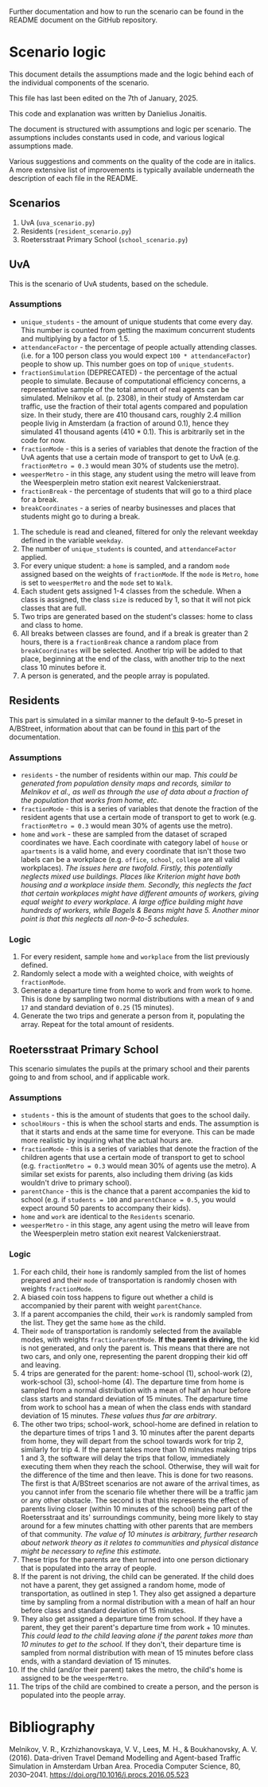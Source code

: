 Further documentation and how to run the scenario can be found in the README document on the GitHub repository. 

# Scenario logic
This document details the assumptions made and the logic behind each of the individual components of the scenario.

This file has last been edited on the 7th of January, 2025. 

This code and explanation was written by Danielius Jonaitis.

The document is structured with assumptions and logic per scenario. The assumptions includes constants used in code, and various logical assumptions made.

Various suggestions and comments on the quality of the code are in italics. A more extensive list of improvements is typically available underneath the description of each file in the README.

## Scenarios 
1. UvA (``uva_scenario.py``)
2. Residents (``resident_scenario.py``)
3. Roetersstraat Primary School (``school_scenario.py``)

## UvA
This is the scenario of UvA students, based on the schedule.
### Assumptions
- ``unique_students`` - the amount of unique students that come every day. This number is counted from getting the maximum concurrent students and multiplying by a factor of 1.5.
- ``attendanceFactor`` - the percentage of people actually attending classes. (i.e. for a 100 person class you would expect ``100 * attendanceFactor``) people to show up. This number goes on top of ``unique_students``.
- ``fractionSimulation`` (DEPRECATED) - the percentage of the actual people to simulate. Because of computational efficiency concerns, a representative sample of the total amount of real agents can be simulated. Melnikov et al. (p. 2308), in their study of Amsterdam car traffic, use the fraction of their total agents compared and population size. In their study, there are 410 thousand cars, roughly 2.4 million people livig in Amsterdam (a fraction of around 0.1), hence they simulated 41 thousand agents (410 * 0.1). This is arbitrarily set in the code for now.
- ``fractionMode`` - this is a series of variables that denote the fraction of the UvA agents that use a certain mode of transport to get to UvA (e.g. ``fractionMetro = 0.3`` would mean 30% of students use the metro).
- ``weesperMetro`` - in this stage, any student using the metro will leave from the Weesperplein metro station exit nearest Valckenierstraat.
- ``fractionBreak`` - the percentage of students that will go to a third place for a break.
- ``breakCoordinates`` - a series of nearby businesses and places that students might go to during a break.
1. The schedule is read and cleaned, filtered for only the relevant weekday defined in the variable ``weekday``.
2. The number of ``unique_students`` is counted, and ``attendanceFactor`` applied.
3. For every unique student: a ``home`` is sampled, and a random ``mode`` assigned based on the weights of ``fractionMode``. If the ``mode`` is ``Metro``, ``home`` is set to ``weesperMetro`` and the ``mode`` set to ``Walk``.
4. Each student gets assigned 1-4 classes from the schedule. When a class is assigned, the class ``size`` is reduced by 1, so that it will not pick classes that are full.
5. Two trips are generated based on the student's classes: home to class and class to home.
6. All breaks between classes are found, and if a break is greater than 2 hours, there is a ``fractionBreak`` chance a random place from ``breakCoordinates`` will be selected. Another trip will be added to that place, beginning at the end of the class, with another trip to the next class 10 minutes before it.
7. A person is generated, and the people array is populated.


## Residents

This part is simulated in a similar manner to the default 9-to-5 preset in A/BStreet, information about that can be found in [this](https://a-b-street.github.io/docs/tech/trafficsim/index.html) part of the documentation.

### Assumptions
- ``residents`` - the number of residents within our map. *This could be generated from population density maps and records, similar to Melnikov et al., as well as through the use of data about a fraction of the population that works from home, etc.*
- ``fractionMode`` - this is a series of variables that denote the fraction of the resident agents that use a certain mode of transport to get to work (e.g. ``fractionMetro = 0.3`` would mean 30% of agents use the metro). 
- ``home`` and ``work`` - these are sampled from the dataset of scraped coordinates we have. Each coordinate with category label of ``house`` or ``apartments`` is a valid home, and every coordinate that isn't those two labels can be a workplace (e.g. ``office``, ``school``, ``college`` are all valid workplaces). *The issues here are twofold. Firstly, this potentially neglects mixed use buildings. Places like Kriterion might have both housing and a workplace inside them. Secondly, this neglects the fact that certain workplaces might have different amounts of workers, giving equal weight to every workplace. A large office building might have hundreds of workers, while Bagels & Beans might have 5. Another minor point is that this neglects all non-9-to-5 schedules.*
### Logic
1. For every resident, sample ``home`` and ``workplace`` from the list previously defined.
2. Randomly select a mode with a weighted choice, with weights of ``fractionMode``.
3. Generate a departure time from home to work and from work to home. This is done by sampling two normal distributions with a mean of ``9`` and ``17`` and standard deviation of ``0.25`` (15 minutes).
4. Generate the two trips and generate a person from it, populating the array. Repeat for the total amount of residents.
## Roetersstraat Primary School

This scenario simulates the pupils at the primary school and their parents going to and from school, and if applicable work.

### Assumptions
- ``students`` - this is the amount of students that goes to the school daily.
- ``schoolHours`` - this is when the school starts and ends. The assumption is that it starts and ends at the same time for everyone. This can be made more realistic by inquiring what the actual hours are.
- ``fractionMode`` - this is a series of variables that denote the fraction of the children agents that use a certain mode of transport to get to school (e.g. ``fractionMetro = 0.3`` would mean 30% of agents use the metro). A similar set exists for parents, also including them driving (as kids wouldn't drive to primary school).
- ``parentChance`` - this is the chance that a parent accompanies the kid to school (e.g. if ``students = 100`` and ``parentChance = 0.5``, you would expect around 50 parents to accompany their kids).
- ``home`` and ``work`` are identical to the ``Residents`` scenario.
- ``weesperMetro`` - in this stage, any agent using the metro will leave from the Weesperplein metro station exit nearest Valckenierstraat.

### Logic
1. For each child, their ``home`` is randomly sampled from the list of homes prepared and their ``mode`` of transportation is randomly chosen with weights ``fractionMode``.
2. A biased coin toss happens to figure out whether a child is accompanied by their parent with weight ``parentChance``. 
3. If a parent accompanies the child, their ``work`` is randomly sampled from the list. They get the same ``home`` as the child.
4. Their ``mode`` of transportation is randomly selected from the available modes, with weights ``fractionParentMode``. **If the parent is driving,** the kid is not generated, and only the parent is. This means that there are not two cars, and only one, representing the parent dropping their kid off and leaving.
5. 4 trips are generated for the parent: home-school (1), school-work (2), work-school (3), school-home (4). The departure time from home is sampled from a normal distribution with a mean of half an hour before class starts and standard deviation of 15 minutes. The departure time from work to school has a mean of when the class ends with standard deviation of 15 minutes. *These values thus far are arbitrary*.
6. The other two trips; school-work, school-home are defined in relation to the departure times of trips 1 and 3. 10 minutes after the parent departs from home, they will depart from the school towards work for trip 2, similarly for trip 4. If the parent takes more than 10 minutes making trips 1 and 3, the software will delay the trips that follow, immediately executing them when they reach the school. Otherwise, they will wait for the difference of the time and then leave. This is done for two reasons. The first is that A/BStreet scenarios are not aware of the arrival times, as you cannot infer from the scenario file whether there will be a traffic jam or any other obstacle. The second is that this represents the effect of parents living closer (within 10 minutes of the school) being part of the Roetersstraat and its' surroundings community, being more likely to stay around for a few minutes chatting with other parents that are members of that community. *The value of 10 minutes is arbitrary, further research about network theory as it relates to communities and physical distance might be necessary to refine this estimate.*
7. These trips for the parents are then turned into one person dictionary that is populated into the array of people.
8. If the parent is not driving, the child can be generated. If the child does not have a parent, they get assigned a random home, mode of transportation, as outlined in step 1. They also get assigned a departure time by sampling from a normal distribution with a mean of half an hour before class and standard deviation of 15 minutes.
9. They also get assigned a departure time from school. If they have a parent, they get their parent's departure time from work + 10 minutes. *This could lead to the child leaving alone if the parent takes more than 10 minutes to get to the school.* If they don't, their departure time is sampled from normal distribution with mean of 15 minutes before class ends, with a standard deviation of 15 minutes.
10. If the child (and/or their parent) takes the metro, the child's home is assigned to be the ``weesperMetro``.
11. The trips of the child are combined to create a person, and the person is populated into the people array.

# Bibliography
Melnikov, V. R., Krzhizhanovskaya, V. V., Lees, M. H., & Boukhanovsky, A. V. (2016). Data-driven Travel Demand Modelling and Agent-based Traffic Simulation in Amsterdam Urban Area. Procedia Computer Science, 80, 2030–2041. https://doi.org/10.1016/j.procs.2016.05.523
